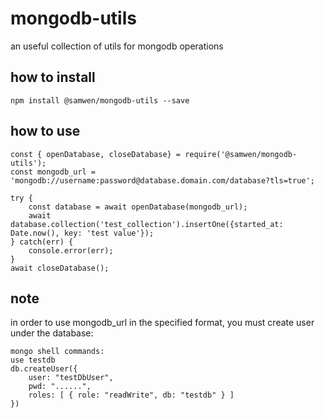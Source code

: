 # mongodb-utils

an useful collection of utils for mongodb operations

## how to install

    npm install @samwen/mongodb-utils --save

## how to use

    const { openDatabase, closeDatabase} = require('@samwen/mongodb-utils');
    const mongodb_url = 'mongodb://username:password@database.domain.com/database?tls=true';
    
    try {
        const database = await openDatabase(mongodb_url);
        await database.collection('test_collection').insertOne({started_at: Date.now(), key: 'test value'});
    } catch(err) {
        console.error(err);
    }
    await closeDatabase();

## note

in order to use mongodb_url in the specified format, you must create user under the database:

    mongo shell commands:
    use testdb
    db.createUser({
        user: "testDbUser",
        pwd: "......",
        roles: [ { role: "readWrite", db: "testdb" } ]
    })
